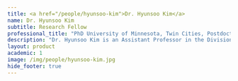 ```yaml
---
title: <a href="/people/hyunsoo-kim">Dr. Hyunsoo Kim</a>
name: Dr. Hyunsoo Kim
subtitle: Research Fellow
professional_title: "PhD University of Minnesota, Twin Cities, Postdoctoral Fellow (2007-2009), Assistant Professor, University of Alabama Birmingham"  # Joined professional titles
description: "Dr. Hyunsoo Kim is an Assistant Professor in the Division of Informatics who arrived at UAB in November 2011 when the division was just implementing an informatics-driven personalized medicine component in the Department of Pathology. He is a bioinformatician and a computational biologist who is interested in developing methodologies and algorithms for finding new biological facts, and analyzing genomics data for helping biomedical research.He received his Ph.D. degree from the University of Minnesota, Twin Cities, in 2004 and postdoctoral training at Georgia Tech. in Atlanta and at Brigham and Women’s Hospital in Boston. In 2009 he joined the Center for Systems and Computational Biology at the Wistar Institute in Philadelphia, as a Staff Scientist. There, he worked extensively with next generation sequencing data analysis, namely RNA-seq and ChIP-seq, and small RNA-seq.Dr. Kim’s current work aims to use next generation sequencing technology and information  technology innovation to advance to a new era of personalized medicine and precision medicine for better health care. Toward this goal, he first carefully aggregates biological knowledge building a large database designed to take full advantage of knowledge integration capabilities of semantic web technologies and resources,some already in place at the Divsion of Informatics in the Department of Pathology. This database is then the key resource to analyze new biological data obtained as a part of collaborative work. For example, one can better identify interesting candidates that are related with high impact biological network components associated with specific diseases.Dr. Kim has experience on The Cancer Genome Atlas (TCGA) project, and has a particular interest in cancer diagnosis and treatment via computational approaches handling personal genomic data such as whole genome sequencing (WGS) data, RNA-seq, and small RNA-seq data. Although his earlier work was focused on brain tumors, i.e. Glioblastoma multiforme (GBM), he is now extending this experience to other cancers so that he can achieve a deeper understanding of the genetic basis of cancer. To this end he is building collaborative connections and memberships with UAB Comprehensive Cancer Center (CCC), UAB Department of Computer and Information Sciences. Dr. Kim’s laboratory is also developing a service capability in (1) next generation sequencing data analysis (RNA-seq, ChIP-seq, and small RNA-seq), (2) preliminary computational cancer diagnosis with individual patient’s genomic profiles (whole genome sequencing, RNA-seq, small RNA-seq)."
layout: product
academic: 1
image: /img/people/hyunsoo-kim.jpg
hide_footer: true
---
```

